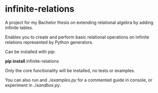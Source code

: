 # infinite-relations
A project for my Bachelor thesis on extending relational algebra by adding infinite tables.

Enables you to create and perform basic relational operations on infinite relations represented by Python generators.

Can be installed with pip:

**pip install** infinite-relations

Only the core functionality will be installed, no tests or examples.

You can also run and *./examples.py* for a commented guide in console,
or experiment in *./sandbox.py*.
